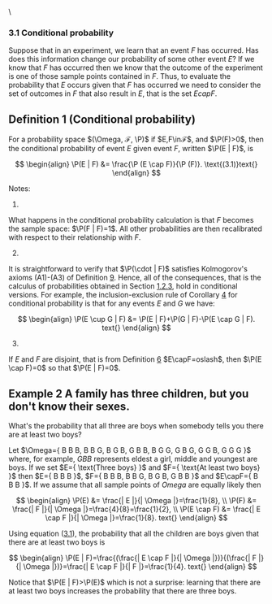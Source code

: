 \


### 3.1 Conditional probability

Suppose that in an experiment, we learn that an event $F$ has occurred.
Has does this information change our probability of some other event
$E$? If we know that $F$ has occurred then we know that the outcome of
the experiment is one of those sample points contained in $F$. Thus, to
evaluate the probability that $E$ occurs given that $F$ has occurred we
need to consider the set of outcomes in $F$ that also result in $E$,
that is the set $EcapF$.

## Definition 1 (Conditional probability)
For a probability space $(\Omega, ℱ, \P)$ if $E,F\inℱ$,
and $\P(F)>0$, then the conditional probability of event $E$
given event $F$, written $\P(E | F)$, is

$$
\begin{align}
\P(E | F) &= \frac{\P (E \cap F)}{\P (F)}. \text{(3.1)}text{}
\end{align}
$$

Notes:

1.  

What happens in the conditional probability calculation is that $F$
becomes the sample space: $\P(F | F)=1$. All other
probabilities are then recalibrated with respect to their relationship
with $F$.

2.  

It is straightforward to verify that $\P(\cdot | F)$
satisfies Kolmogorov's axioms (A1)-(A3) of Definition
[9](nose2.htm#x10-150029). Hence, all of the consequences, that is the
calculus of probabilities obtained in Section
[1.2.3](nose2.htm#x10-160003), hold in conditional versions. For
example, the inclusion-exclusion rule of Corollary
[4](nose2.htm#x10-160224) for conditional probability is that for any
events $E$ and $G$ we have:

$$
\begin{align}
\P(E \cup G | F) &= \P(E | F)+\P(G | F)-\P(E \cap G | F). text{}
\end{align}
$$

3.  

If $E$ and $F$ are disjoint, that is from Definition
[6](nose1.htm#x9-110206) $E\capF=oslash$, then
$\P(E \cap F)=0$ so that $\P(E | F)=0$.

## Example 2 A family has three children, but you don't know their sexes.
What's the probability that all three are boys when somebody tells you
there are at least two boys?

Let
$\Omega=\{ B B B, B B G, B G B, G B B, B G G, G B G, G G B, G G G }$
where, for example, $GBB$ represents eldest a girl, middle and youngest
are boys. If we set $E=\{ \text{Three boys} }$ and
$F=\{ \text{At least two boys} }$ then
$E=\{ B B B }$,
$F=\{ B B B, B B G, B G B, G B B }$ and
$E\capF=\{ B B B }$. If we assume that all sample points of
$Omega$ are equally likely then

$$
\begin{align}
\P(E) &= \frac{| E |}{| \Omega |}=\frac{1}{8},  \\ \P(F) &= \frac{| F |}{| \Omega |}=\frac{4}{8}=\frac{1}{2},  \\ \P(E \cap F) &= \frac{| E \cap F |}{| \Omega |}=\frac{1}{8}. text{}
\end{align}
$$

Using equation ([3.1](#x17-29002r3.1)), the probability that all the
children are boys given that there are at least two boys is

$$
\begin{align}
\P(E | F)=\frac{(\frac{| E \cap F |}{| \Omega |})}{(\frac{| F |}{| \Omega |})}=\frac{| E \cap F |}{| F |}=\frac{1}{4}. text{}
\end{align}
$$

Notice that $\P(E | F)>\P(E)$ which is not
a surprise: learning that there are at least two boys increases the
probability that there are three boys.
